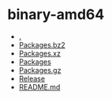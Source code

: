 binary-amd64
========================

- [.](.)
- [Packages.bz2](Packages.bz2)
- [Packages.xz](Packages.xz)
- [Packages](Packages)
- [Packages.gz](Packages.gz)
- [Release](Release)
- [README.md](README.md)
